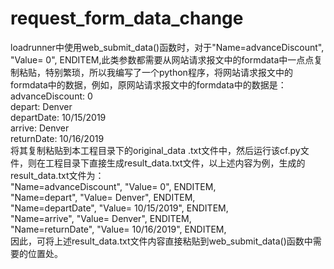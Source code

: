 # request_form_data_change
loadrunner中使用web_submit_data()函数时，对于"Name=advanceDiscount", "Value= 0", ENDITEM,此类参数都需要从网站请求报文中的formdata中一点点复制粘贴，特别繁琐，所以我编写了一个python程序，将网站请求报文中的formdata中的数据，例如，原网站请求报文中的formdata中的数据是：  
advanceDiscount: 0  
depart: Denver  
departDate: 10/15/2019  
arrive: Denver  
returnDate: 10/16/2019  
将其复制粘贴到本工程目录下的original_data .txt文件中，然后运行该cf.py文件，则在工程目录下直接生成result_data.txt文件，以上述内容为例，生成的result_data.txt文件为：  
"Name=advanceDiscount", "Value= 0", ENDITEM,  
"Name=depart", "Value= Denver", ENDITEM,  
"Name=departDate", "Value= 10/15/2019", ENDITEM,  
"Name=arrive", "Value= Denver", ENDITEM,  
"Name=returnDate", "Value= 10/16/2019", ENDITEM,  
因此，可将上述result_data.txt文件内容直接粘贴到web_submit_data()函数中需要的位置处。

